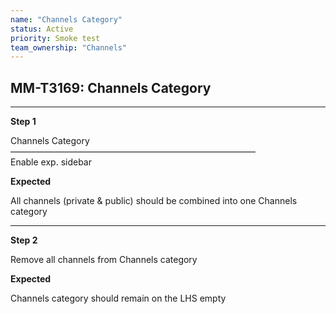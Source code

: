 ```yaml
---
name: "Channels Category"
status: Active
priority: Smoke test
team_ownership: "Channels"
---
```


## MM-T3169: Channels Category

---

**Step 1**

Channels Category\
————————————————————————————\
Enable exp. sidebar

**Expected**

All channels (private & public) should be combined into one Channels category

---

**Step 2**

Remove all channels from Channels category

**Expected**

Channels category should remain on the LHS empty
